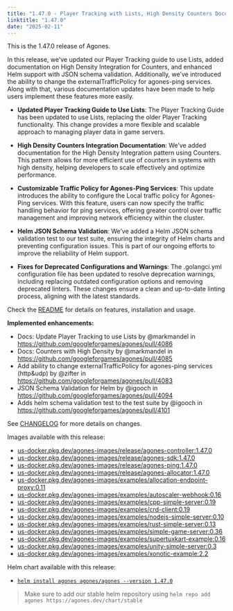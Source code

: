```yaml
---
title: "1.47.0 - Player Tracking with Lists, High Density Counters Documentation, Helm Schema Validation and More"
linktitle: "1.47.0"
date: "2025-02-11"
---
```


This is the 1.47.0 release of Agones.

In this release, we’ve updated our Player Tracking guide to use Lists, added documentation on High Density Integration for Counters, and enhanced Helm support with JSON schema validation. Additionally, we’ve introduced the ability to change the externalTrafficPolicy for agones-ping services. Along with that, various documentation updates have been made to help users implement these features more easily.

- **Updated Player Tracking Guide to Use Lists**: The Player Tracking Guide has been updated to use Lists, replacing the older Player Tracking functionality. This change provides a more flexible and scalable approach to managing player data in game servers.

- **High Density Counters Integration Documentation**: We’ve added documentation for the High Density Integration pattern using Counters. This pattern allows for more efficient use of counters in systems with high density, helping developers to scale effectively and optimize performance.

- **Customizable Traffic Policy for Agones-Ping Services**: This update introduces the ability to configure the Local traffic policy for Agones-Ping services. With this feature, users can now specify the traffic handling behavior for ping services, offering greater control over traffic management and improving network efficiency within the cluster.

- **Helm JSON Schema Validation**: We’ve added a Helm JSON schema validation test to our test suite, ensuring the integrity of Helm charts and preventing configuration issues. This is part of our ongoing efforts to improve the reliability of Helm support.

- **Fixes for Deprecated Configurations and Warnings**: The .golangci.yml configuration file has been updated to resolve deprecation warnings, including replacing outdated configuration options and removing deprecated linters. These changes ensure a clean and up-to-date linting process, aligning with the latest standards.

Check the <a href="https://github.com/googleforgames/agones/tree/release-1.47.0" >README</a> for details on features, installation and usage.

**Implemented enhancements:**
- Docs: Update Player Tracking to use Lists by @markmandel in https://github.com/googleforgames/agones/pull/4086
- Docs: Counters with High Density by @markmandel in https://github.com/googleforgames/agones/pull/4085
- Add ability to change externalTrafficPolicy for agones-ping services (http&udp) by @zifter in https://github.com/googleforgames/agones/pull/4083
- JSON Schema Validation for Helm by @igooch in https://github.com/googleforgames/agones/pull/4094
- Adds helm schema validation test to the test suite by @igooch in https://github.com/googleforgames/agones/pull/4101

See <a href="https://github.com/googleforgames/agones/blob/release-1.47.0/CHANGELOG.md" >CHANGELOG</a> for more details on changes.

Images available with this release:

- [us-docker.pkg.dev/agones-images/release/agones-controller:1.47.0](https://us-docker.pkg.dev/agones-images/release/agones-controller:1.47.0)
- [us-docker.pkg.dev/agones-images/release/agones-sdk:1.47.0](https://us-docker.pkg.dev/agones-images/release/agones-sdk:1.47.0)
- [us-docker.pkg.dev/agones-images/release/agones-ping:1.47.0](https://us-docker.pkg.dev/agones-images/release/agones-ping:1.47.0)
- [us-docker.pkg.dev/agones-images/release/agones-allocator:1.47.0](https://us-docker.pkg.dev/agones-images/release/agones-allocator:1.47.0)
- [us-docker.pkg.dev/agones-images/examples/allocation-endpoint-proxy:0.11](https://us-docker.pkg.dev/agones-images/examples/allocation-endpoint-proxy:0.11)
- [us-docker.pkg.dev/agones-images/examples/autoscaler-webhook:0.16](https://us-docker.pkg.dev/agones-images/examples/autoscaler-webhook:0.16)
- [us-docker.pkg.dev/agones-images/examples/cpp-simple-server:0.19](https://us-docker.pkg.dev/agones-images/examples/cpp-simple-server:0.19)
- [us-docker.pkg.dev/agones-images/examples/crd-client:0.19](https://us-docker.pkg.dev/agones-images/examples/crd-client:0.19)
- [us-docker.pkg.dev/agones-images/examples/nodejs-simple-server:0.10](https://us-docker.pkg.dev/agones-images/examples/nodejs-simple-server:0.10)
- [us-docker.pkg.dev/agones-images/examples/rust-simple-server:0.13](https://us-docker.pkg.dev/agones-images/examples/rust-simple-server:0.13)
- [us-docker.pkg.dev/agones-images/examples/simple-game-server:0.36](https://us-docker.pkg.dev/agones-images/examples/simple-game-server:0.36)
- [us-docker.pkg.dev/agones-images/examples/supertuxkart-example:0.16](https://us-docker.pkg.dev/agones-images/examples/supertuxkart-example:0.16)
- [us-docker.pkg.dev/agones-images/examples/unity-simple-server:0.3](https://us-docker.pkg.dev/agones-images/examples/unity-simple-server:0.3)
- [us-docker.pkg.dev/agones-images/examples/xonotic-example:2.2](https://us-docker.pkg.dev/agones-images/examples/xonotic-example:2.2)

Helm chart available with this release:

- <a href="https://agones.dev/chart/stable/agones-1.47.0.tgz" >
  <code>helm install agones agones/agones --version 1.47.0</code></a>

> Make sure to add our stable helm repository using `helm repo add agones https://agones.dev/chart/stable`